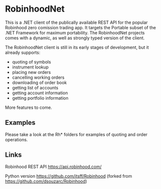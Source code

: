 ﻿RobinhoodNet
============

This is a .NET client of the publically available REST API for the popular Robinhood
zero comission trading app. It targets the Portable subset of the .NET Framework for
maximum portability. The RobinhoodNet projects comes with a dynamic, as well as strongly
typed version of the client.

The RobinhoodNet client is still in its early stages of development, but it already supports:
* quoting of symbols
* instrument lookup
* placing new orders
* cancelling working orders
* downloading of order book
* getting list of accounts
* getting account information
* getting portfolio information

More features to come.


Examples
--------
Please take a look at the Rh* folders for examples of quoting and order operations.


Links
-----

Robinhood REST API
https://api.robinhood.com/

Python version
https://github.com/itsff/Robinhood
(forked from https://github.com/dsouzarc/Robinhood)
